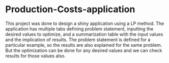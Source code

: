 # Production-Costs-application

This project was done to design a shiny application using a LP method. The application has multiple tabs defining problem statement, inputting the desired values to optimize, and a summarization table with the input values and the implication of results. The problem statement is defined for a particular example, so the results are also explained for the same problem. But the optimization can be done for any desired values and we can check results for those values also.
